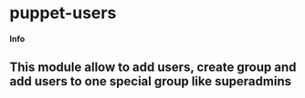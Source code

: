 # puppet-users

#### Info
This module allow to add users, create group and add users to one special group like superadmins  
-----
```
```
